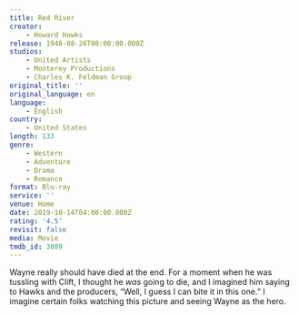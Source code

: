 ```yaml
---
title: Red River
creator:
    - Howard Hawks
release: 1948-08-26T00:00:00.000Z
studios:
    - United Artists
    - Monterey Productions
    - Charles K. Feldman Group
original_title: ''
original_language: en
language:
    - English
country:
    - United States
length: 133
genre:
    - Western
    - Adventure
    - Drama
    - Romance
format: Blu-ray
service: ''
venue: Home
date: 2019-10-14T04:00:00.000Z
rating: '4.5'
revisit: false
media: Movie
tmdb_id: 3089
---
```


Wayne really should have died at the end. For a moment when he was tussling with Clift, I thought he <i>was</i> going to die, and I imagined him saying to Hawks and the producers, “Well, I guess I can bite it in this one.” I imagine certain folks watching this picture and seeing Wayne as the hero.
